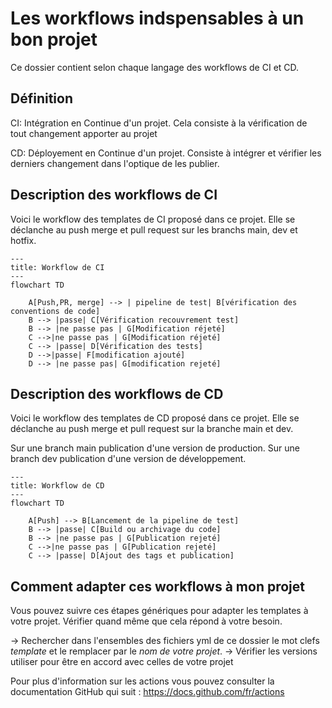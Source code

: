 # Les workflows indspensables à un bon projet

Ce dossier contient selon chaque langage des workflows de CI et CD.

## Définition

CI: Intégration en Continue d'un projet. Cela consiste à la vérification de tout changement apporter au projet

CD: Déployement en Continue d'un projet. Consiste à intégrer et vérifier les derniers changement dans l'optique de les publier.

## Description des workflows de CI

Voici le workflow des templates de CI proposé dans ce projet. Elle se déclanche au push merge et pull request sur les branchs main, dev et hotfix.

```mermaid
---
title: Workflow de CI
---
flowchart TD

    A[Push,PR, merge] --> | pipeline de test| B[vérification des conventions de code]
    B --> |passe| C[Vérification recouvrement test]
    B --> |ne passe pas | G[Modification réjeté]
    C -->|ne passe pas | G[Modification réjeté]
    C --> |passe| D[Vérification des tests]
    D -->|passe| F[modification ajouté]
    D --> |ne passe pas| G[modification rejeté]

```

## Description des workflows de CD

Voici le workflow des templates de CD proposé dans ce projet. Elle se déclanche au push merge et pull request sur la branche main et dev.

Sur une branch main publication d'une version de production.
Sur une branch dev publication d'une version de développement.

```mermaid
---
title: Workflow de CD
---
flowchart TD

    A[Push] --> B[Lancement de la pipeline de test]
    B --> |passe| C[Build ou archivage du code]
    B --> |ne passe pas | G[Publication rejeté]
    C -->|ne passe pas | G[Publication rejeté]
    C --> |passe| D[Ajout des tags et publication]

```

## Comment adapter ces workflows à mon projet

Vous pouvez suivre ces étapes génériques pour adapter les templates à votre projet. Vérifier quand même que cela répond à votre besoin.

-> Rechercher dans l'ensembles des fichiers yml de ce dossier le mot clefs _template_ et le remplacer par le _nom de votre projet_.
-> Vérifier les versions utiliser pour être en accord avec celles de votre projet

Pour plus d'information sur les actions vous pouvez consulter la documentation GitHub qui suit : https://docs.github.com/fr/actions
